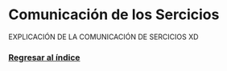 # Comunicación de los Sercicios

EXPLICACIÓN DE LA COMUNICACIÓN DE SERCICIOS XD

### [Regresar al índice](/README.md)